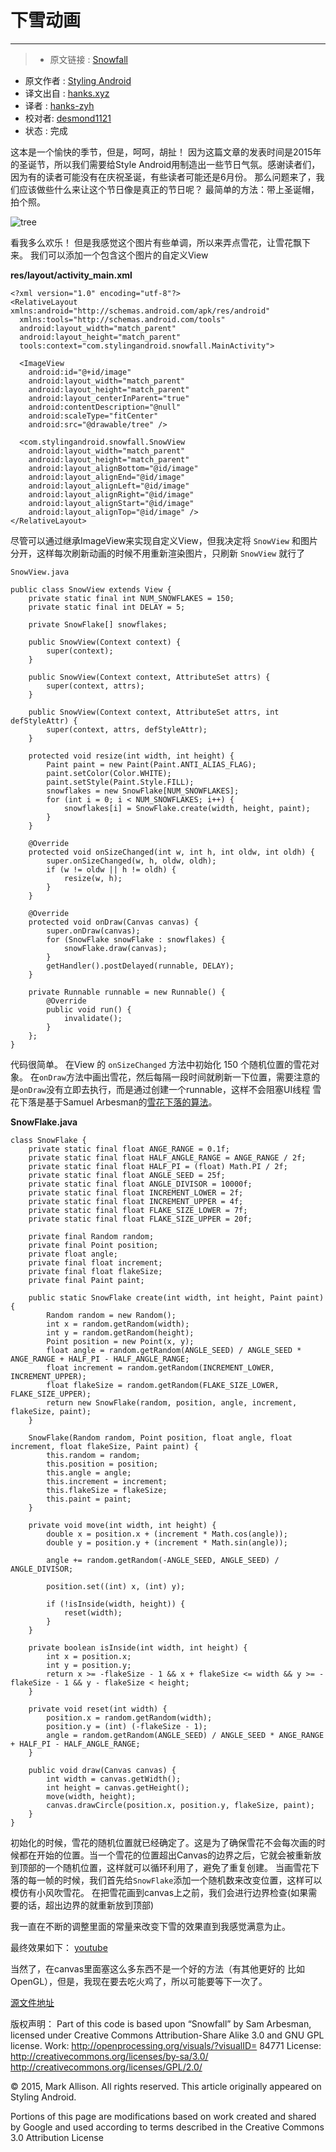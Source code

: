 
# 下雪动画

---

> * 原文链接 :  [Snowfall](https://blog.stylingandroid.com/snowfall/)
* 原文作者 : [Styling Android](https://blog.stylingandroid.com)
* 译文出自 : [hanks.xyz](http://hanks.xyz)
* 译者 : [hanks-zyh](https://github.com/hanks-zyh)
* 校对者: [desmond1121](https://github.com/desmond1121)
* 状态 : 完成


这本是一个愉快的季节，但是，呵呵，胡扯！ 因为这篇文章的发表时间是2015年的圣诞节，所以我们需要给Style Android用制造出一些节日气氛。感谢读者们，因为有的读者可能没有在庆祝圣诞，有些读者可能还是6月份。
那么问题来了，我们应该做些什么来让这个节日像是真正的节日呢？ 最简单的方法：带上圣诞帽，拍个照。

![tree](https://blog.stylingandroid.com/wp-content/uploads/2015/12/tree-300x200.jpg)

看我多么欢乐！
但是我感觉这个图片有些单调，所以来弄点雪花，让雪花飘下来。
我们可以添加一个包含这个图片的自定义View

**res/layout/activity_main.xml**

```
<?xml version="1.0" encoding="utf-8"?>
<RelativeLayout xmlns:android="http://schemas.android.com/apk/res/android"
  xmlns:tools="http://schemas.android.com/tools"
  android:layout_width="match_parent"
  android:layout_height="match_parent"
  tools:context="com.stylingandroid.snowfall.MainActivity">

  <ImageView
    android:id="@+id/image"
    android:layout_width="match_parent"
    android:layout_height="match_parent"
    android:layout_centerInParent="true"
    android:contentDescription="@null"
    android:scaleType="fitCenter"
    android:src="@drawable/tree" />

  <com.stylingandroid.snowfall.SnowView
    android:layout_width="match_parent"
    android:layout_height="match_parent"
    android:layout_alignBottom="@id/image"
    android:layout_alignEnd="@id/image"
    android:layout_alignLeft="@id/image"
    android:layout_alignRight="@id/image"
    android:layout_alignStart="@id/image"
    android:layout_alignTop="@id/image" />
</RelativeLayout>
```

尽管可以通过继承ImageView来实现自定义View，但我决定将 `SnowView` 和图片分开，这样每次刷新动画的时候不用重新渲染图片，只刷新 `SnowView` 就行了



`SnowView.java`

```
public class SnowView extends View {
    private static final int NUM_SNOWFLAKES = 150;
    private static final int DELAY = 5;

    private SnowFlake[] snowflakes;

    public SnowView(Context context) {
        super(context);
    }

    public SnowView(Context context, AttributeSet attrs) {
        super(context, attrs);
    }

    public SnowView(Context context, AttributeSet attrs, int defStyleAttr) {
        super(context, attrs, defStyleAttr);
    }

    protected void resize(int width, int height) {
        Paint paint = new Paint(Paint.ANTI_ALIAS_FLAG);
        paint.setColor(Color.WHITE);
        paint.setStyle(Paint.Style.FILL);
        snowflakes = new SnowFlake[NUM_SNOWFLAKES];
        for (int i = 0; i < NUM_SNOWFLAKES; i++) {
            snowflakes[i] = SnowFlake.create(width, height, paint);
        }
    }

    @Override
    protected void onSizeChanged(int w, int h, int oldw, int oldh) {
        super.onSizeChanged(w, h, oldw, oldh);
        if (w != oldw || h != oldh) {
            resize(w, h);
        }
    }

    @Override
    protected void onDraw(Canvas canvas) {
        super.onDraw(canvas);
        for (SnowFlake snowFlake : snowflakes) {
            snowFlake.draw(canvas);
        }
        getHandler().postDelayed(runnable, DELAY);
    }

    private Runnable runnable = new Runnable() {
        @Override
        public void run() {
            invalidate();
        }
    };
}
```

代码很简单。 在View 的 `onSizeChanged` 方法中初始化 150 个随机位置的雪花对象。 在`onDraw`方法中画出雪花，然后每隔一段时间就刷新一下位置，需要注意的是`onDraw`没有立即去执行，而是通过创建一个runnable，这样不会阻塞UI线程
雪花下落是基于Samuel Arbesman的[雪花下落的算法](http://www.openprocessing.org/sketch/84771)。

**SnowFlake.java**
```
class SnowFlake {
    private static final float ANGE_RANGE = 0.1f;
    private static final float HALF_ANGLE_RANGE = ANGE_RANGE / 2f;
    private static final float HALF_PI = (float) Math.PI / 2f;
    private static final float ANGLE_SEED = 25f;
    private static final float ANGLE_DIVISOR = 10000f;
    private static final float INCREMENT_LOWER = 2f;
    private static final float INCREMENT_UPPER = 4f;
    private static final float FLAKE_SIZE_LOWER = 7f;
    private static final float FLAKE_SIZE_UPPER = 20f;

    private final Random random;
    private final Point position;
    private float angle;
    private final float increment;
    private final float flakeSize;
    private final Paint paint;

    public static SnowFlake create(int width, int height, Paint paint) {
        Random random = new Random();
        int x = random.getRandom(width);
        int y = random.getRandom(height);
        Point position = new Point(x, y);
        float angle = random.getRandom(ANGLE_SEED) / ANGLE_SEED * ANGE_RANGE + HALF_PI - HALF_ANGLE_RANGE;
        float increment = random.getRandom(INCREMENT_LOWER, INCREMENT_UPPER);
        float flakeSize = random.getRandom(FLAKE_SIZE_LOWER, FLAKE_SIZE_UPPER);
        return new SnowFlake(random, position, angle, increment, flakeSize, paint);
    }

    SnowFlake(Random random, Point position, float angle, float increment, float flakeSize, Paint paint) {
        this.random = random;
        this.position = position;
        this.angle = angle;
        this.increment = increment;
        this.flakeSize = flakeSize;
        this.paint = paint;
    }

    private void move(int width, int height) {
        double x = position.x + (increment * Math.cos(angle));
        double y = position.y + (increment * Math.sin(angle));

        angle += random.getRandom(-ANGLE_SEED, ANGLE_SEED) / ANGLE_DIVISOR;

        position.set((int) x, (int) y);

        if (!isInside(width, height)) {
            reset(width);
        }
    }

    private boolean isInside(int width, int height) {
        int x = position.x;
        int y = position.y;
        return x >= -flakeSize - 1 && x + flakeSize <= width && y >= -flakeSize - 1 && y - flakeSize < height;
    }

    private void reset(int width) {
        position.x = random.getRandom(width);
        position.y = (int) (-flakeSize - 1);
        angle = random.getRandom(ANGLE_SEED) / ANGLE_SEED * ANGE_RANGE + HALF_PI - HALF_ANGLE_RANGE;
    }

    public void draw(Canvas canvas) {
        int width = canvas.getWidth();
        int height = canvas.getHeight();
        move(width, height);
        canvas.drawCircle(position.x, position.y, flakeSize, paint);
    }
}
```
初始化的时候，雪花的随机位置就已经确定了。这是为了确保雪花不会每次画的时候都在开始的位置。当一个雪花的位置超出Canvas的边界之后，它就会被重新放到顶部的一个随机位置，这样就可以循环利用了，避免了重复创建。
当画雪花下落的每一帧的时候，我们首先给`SnowFlake`添加一个随机数来改变位置，这样可以模仿有小风吹雪花。
在把雪花画到canvas上之前，我们会进行边界检查(如果需要的话，超出边界的就重新放到顶部)

我一直在不断的调整里面的常量来改变下雪的效果直到我感觉满意为止。


最终效果如下：
[youtube](https://youtu.be/pk66ZziTfOw)

当然了，在canvas里面塞这么多东西不是一个好的方法（有其他更好的 比如OpenGL），但是，我现在要去吃火鸡了，所以可能要等下一次了。

[源文件地址](https://github.com/StylingAndroid/Snowfall)

版权声明：
Part of this code is based upon “Snowfall” by Sam Arbesman, licensed under Creative Commons Attribution-Share Alike 3.0 and GNU GPL license.
Work: http://openprocessing.org/visuals/?visualID= 84771
License:
http://creativecommons.org/licenses/by-sa/3.0/
http://creativecommons.org/licenses/GPL/2.0/

© 2015, Mark Allison. All rights reserved. This article originally appeared on Styling Android.

Portions of this page are modifications based on work created and shared by Google and used according to terms described in the Creative Commons 3.0 Attribution License
